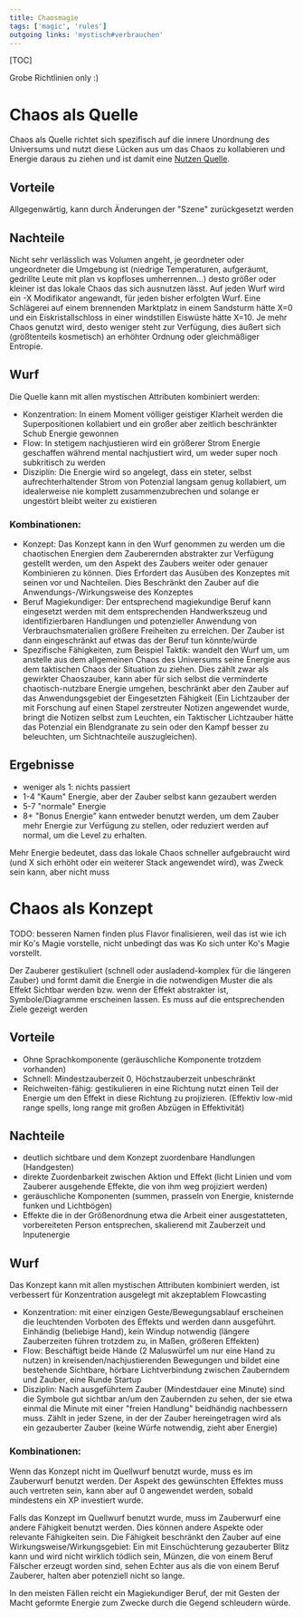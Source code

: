 ```yaml
---
title: Chaosmagie  
tags: ['magic', 'rules']
outgoing links: 'mystisch#verbrauchen'  
---
```

[TOC]

Grobe Richtlinien only :)


# Chaos als Quelle

Chaos als Quelle richtet sich spezifisch auf die innere Unordnung des Universums und nutzt diese Lücken aus um das Chaos zu kollabieren und Energie daraus zu ziehen und ist damit eine [Nutzen Quelle](mystisch#verbrauchen).

## Vorteile
Allgegenwärtig, kann durch Änderungen der "Szene" zurückgesetzt werden

## Nachteile
Nicht sehr verlässlich was Volumen angeht, je geordneter oder ungeordneter die Umgebung ist (niedrige Temperaturen, aufgeräumt, gedrillte Leute mit plan vs kopfloses umherrennen...) desto größer oder kleiner ist das lokale Chaos das sich ausnutzen lässt. 
Auf jeden Wurf wird ein -X Modifikator angewandt, für jeden bisher erfolgten Wurf. Eine Schlägerei auf einem brennenden Marktplatz in einem Sandsturm hätte X=0 und ein Eiskristallschloss in einer windstillen Eiswüste hätte X=10.
Je mehr Chaos genutzt wird, desto weniger steht zur Verfügung, dies äußert sich (größtenteils kosmetisch) an erhöhter Ordnung oder gleichmäßiger Entropie.

## Wurf

Die Quelle kann mit allen mystischen Attributen kombiniert werden:

 - Konzentration: In einem Moment völliger geistiger Klarheit werden die Superpositionen kollabiert und ein großer aber zeitlich beschränkter Schub Energie gewonnen
 - Flow: In stetigem nachjustieren wird ein größerer Strom Energie geschaffen während mental nachjustiert wird, um weder super noch subkritisch zu werden
 - Disziplin: Die Energie wird so angelegt, dass ein steter, selbst aufrechterhaltender Strom von Potenzial langsam genug kollabiert, um idealerweise nie komplett zusammenzubrechen und solange er ungestört bleibt weiter zu existieren

### Kombinationen:

 - Konzept: Das Konzept kann in den Wurf genommen zu werden um die chaotischen Energien dem Zauberernden abstrakter zur Verfügung gestellt werden, um den Aspekt des Zaubers weiter oder genauer Kombinieren zu können. Dies Erfordert das Ausüben des Konzeptes mit seinen vor und Nachteilen. Dies Beschränkt den Zauber auf die Anwendungs-/Wirkungsweise des Konzeptes
 - Beruf Magiekundiger: Der entsprechend magiekundige Beruf kann eingesetzt werden mit dem entsprechenden Handwerkszeug und identifizierbaren Handlungen und potenzieller Anwendung von Verbrauchsmaterialien größere Freiheiten zu erreichen. Der Zauber ist dann eingeschränkt auf etwas das der Beruf tun könnte/würde
 - Spezifische Fähigkeiten, zum Beispiel Taktik: wandelt den Wurf um, um anstelle aus dem allgemeinen Chaos des Universums seine Energie aus dem taktischen Chaos der Situation zu ziehen. Dies zählt zwar als gewirkter Chaoszauber, kann aber für sich selbst die verminderte chaotisch-nutzbare Energie umgehen, beschränkt aber den Zauber auf das Anwendungsgebiet der Eingesetzten Fähigkeit (Ein Lichtzauber der mit Forschung auf einen Stapel zerstreuter Notizen angewendet wurde, bringt die Notizen selbst zum Leuchten, ein Taktischer Lichtzauber hätte das Potenzial ein Blendgranate zu sein oder den Kampf besser zu beleuchten, um Sichtnachteile auszugleichen).

## Ergebnisse
- weniger als 1: nichts passiert
- 1-4 "Kaum" Energie, aber der Zauber selbst kann gezaubert werden
- 5-7 "normale" Energie
- 8+ "Bonus Energie" kann entweder benutzt werden, um dem Zauber mehr Energie zur Verfügung zu stellen, oder reduziert werden auf normal, um die Level zu erhalten. 

Mehr Energie bedeutet, dass das lokale Chaos schneller aufgebraucht wird (und X sich erhöht oder ein weiterer Stack angewendet wird), was Zweck sein kann, aber nicht muss



# Chaos als Konzept
TODO: besseren Namen finden plus Flavor finalisieren, weil das ist wie ich mir Ko's Magie vorstelle, nicht unbedingt das was Ko sich unter Ko's Magie vorstellt.

Der Zauberer gestikuliert (schnell oder ausladend-komplex für die längeren Zauber) und formt damit die Energie in die notwendigen Muster die als Effekt Sichtbar werden bzw. wenn der Effekt abstrakter ist, Symbole/Diagramme erscheinen lassen.
Es muss auf die entsprechenden Ziele gezeigt werden

## Vorteile

 - Ohne Sprachkomponente (geräuschliche Komponente trotzdem vorhanden)
 - Schnell: Mindestzauberzeit 0, Höchstzauberzeit unbeschränkt
 - Reichweiten-fähig: gestikulieren in eine Richtung nutzt einen Teil der Energie um den Effekt in diese Richtung zu projizieren. (Effektiv low-mid range spells, long range mit großen Abzügen in Effektivität)

## Nachteile

 - deutlich sichtbare und dem Konzept zuordenbare Handlungen (Handgesten)
 - direkte Zuordenbarkeit zwischen Aktion und Effekt (licht Linien und vom Zauberer ausgehende Effekte, die von ihm weg projiziert werden)
 - geräuschliche Komponenten (summen, prasseln von Energie, knisternde funken und Lichtbögen)
 - Effekte die in der Größenordnung etwa die Arbeit einer ausgestatteten, vorbereiteten Person entsprechen, skalierend mit Zauberzeit und Inputenergie


## Wurf 


Das Konzept kann mit allen mystischen Attributen kombiniert werden, ist verbessert für Konzentration ausgelegt mit akzeptablem Flowcasting

 - Konzentration: mit einer einzigen Geste/Bewegungsablauf erscheinen die leuchtenden Vorboten des Effekts und werden dann ausgeführt. Einhändig (beliebige Hand), kein Windup notwendig (längere Zauberzeiten führen trotzdem zu, in Maßen, größeren Effekten)
 - Flow: Beschäftigt beide Hände (2 Maluswürfel um nur eine Hand zu nutzen) in kreisenden/nachjustierenden Bewegungen und bildet eine bestehende Sichtbare, hörbare Lichtverbindung zwischen Zauberndem und Zauber, eine Runde Startup
 - Disziplin: Nach ausgeführtem Zauber (Mindestdauer eine Minute) sind die Symbole gut sichtbar an/um den Zaubernden zu sehen, der sie etwa einmal die Minute mit einer "freien Handlung" beidhändig nachbessern muss. Zählt in jeder Szene, in der der Zauber hereingetragen wird als ein gezauberter Zauber (keine Würfe notwendig, zieht aber Energie)

### Kombinationen:

Wenn das Konzept nicht im Quellwurf benutzt wurde, muss es im Zauberwurf benutzt werden. Der Aspekt des gewünschten Effektes muss auch vertreten sein, kann aber auf 0 angewendet werden, sobald mindestens ein XP investiert wurde.

Falls das Konzept im Quellwurf benutzt wurde, muss im Zauberwurf eine andere Fähigkeit benutzt werden. Dies können andere Aspekte oder relevante Fähigkeiten sein. Die Fähigkeit beschränkt den Zauber auf eine Wirkungsweise/Wirkungsgebiet: Ein mit Einschüchterung gezauberter Blitz kann und wird nicht wirklich tödlich sein, Münzen, die von einem Beruf Fälscher erzeugt worden sind, sehen Echter aus als die von einem Beruf Zauberer, halten aber potenziell nicht so lange.

In den meisten Fällen reicht ein Magiekundiger Beruf, der mit Gesten der Macht geformte Energie zum Zwecke durch die Gegend schleudern würde.

